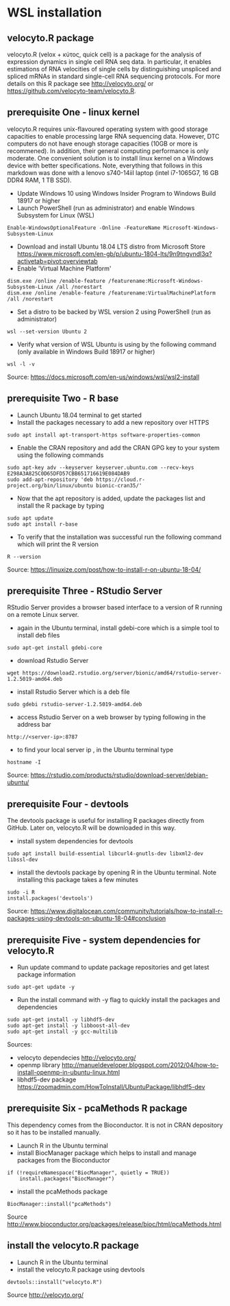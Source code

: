 # WSL installation

## velocyto.R package

velocyto.R (velox + κύτος, quick cell) is a package for the analysis of expression dynamics in single cell RNA seq data. In particular, it enables estimations of RNA velocities of single cells by distinguishing unspliced and spliced mRNAs in standard single-cell RNA sequencing protocols. For more details on this R package see <http://velocyto.org/> or <https://github.com/velocyto-team/velocyto.R>.

## prerequisite One - linux kernel 

velocyto.R requires unix-flavoured operating system with good storage capacities to enable processing large RNA sequencing data. However, DTC computers do not have enough storage capacities (10GB or more is recommened). In addition, their general computing performance is only moderate. One convenient solution is to install linux kernel on a Windows device with better specifications. Note, everything that follows in this markdown was done with a lenovo s740-14iil laptop (intel i7-1065G7, 16 GB DDR4 RAM, 1 TB SSD).

- Update Windows 10 using Windows Insider Program to Windows Build 18917 or higher
- Launch PowerShell (run as administrator) and enable Windows Subsystem for Linux (WSL)
```{bash, eval = FALSE}
Enable-WindowsOptionalFeature -Online -FeatureName Microsoft-Windows-Subsystem-Linux 
```
- Download and install Ubuntu 18.04 LTS distro from Microsoft Store <https://www.microsoft.com/en-gb/p/ubuntu-1804-lts/9n9tngvndl3q?activetab=pivot:overviewtab>
- Enable 'Virtual Machine Platform'
```{bash, eval = FALSE}
dism.exe /online /enable-feature /featurename:Microsoft-Windows-Subsystem-Linux /all /norestart
dism.exe /online /enable-feature /featurename:VirtualMachinePlatform /all /norestart
```
- Set a distro to be backed by WSL version 2 using PowerShell (run as administrator)
```{bash, eval = FALSE}
wsl --set-version Ubuntu 2
```
- Verify what version of WSL Ubuntu is using by the following command (only available in Windows Build 18917 or higher)
```{bash, eval = FALSE}
wsl -l -v
```

Source: <https://docs.microsoft.com/en-us/windows/wsl/wsl2-install> 

## prerequisite Two - R base
- Launch Ubuntu 18.04 terminal to get started 
- Install the packages necessary to add a new repository over HTTPS
```{bash, eval = FALSE}
sudo apt install apt-transport-https software-properties-common
```
- Enable the CRAN repository and add the CRAN GPG key to your system using the following commands
```{bash, eval = FALSE}
sudo apt-key adv --keyserver keyserver.ubuntu.com --recv-keys E298A3A825C0D65DFD57CBB651716619E084DAB9
sudo add-apt-repository 'deb https://cloud.r-project.org/bin/linux/ubuntu bionic-cran35/'
```
- Now that the apt repository is added, update the packages list and install the R package by typing
```{bash, eval = FALSE}
sudo apt update
sudo apt install r-base
```
- To verify that the installation was successful run the following command which will print the R version
```{bash, eval = FALSE}
R --version
```

Source: <https://linuxize.com/post/how-to-install-r-on-ubuntu-18-04/>

## prerequisite Three - RStudio Server

RStudio Server provides a browser based interface to a version of R running on a remote Linux server.

- again in the Ubuntu terminal, install gdebi-core which is a simple tool to install deb files
```{bash, eval = FALSE}
sudo apt-get install gdebi-core
```
- download Rstudio Server
```{bash, eval = FALSE}
wget https://download2.rstudio.org/server/bionic/amd64/rstudio-server-1.2.5019-amd64.deb
```
- install Rstudio Server which is a deb file
```{bash, eval = FALSE}
sudo gdebi rstudio-server-1.2.5019-amd64.deb
```
- access Rstudio Server on a web browser by typing following in the address bar
```{bash, eval = FALSE}
http://<server-ip>:8787
```
- to find your local server ip <server-ip> , in the Ubuntu terminal type
```{bash, eval = FALSE}
hostname -I
```

Source: <https://rstudio.com/products/rstudio/download-server/debian-ubuntu/>

## prerequisite Four - devtools
The devtools package is useful for installing R packages directly from GitHub. Later on, velocyto.R will be downloaded in this way.

- install system dependencies for devtools
```{bash, eval = FALSE}
sudo apt install build-essential libcurl4-gnutls-dev libxml2-dev libssl-dev
```
- install the devtools package by opening R in the Ubuntu terminal. Note installing this package takes a few minutes
```{bash, eval = FALSE}
sudo -i R
install.packages('devtools')
```

Source: <https://www.digitalocean.com/community/tutorials/how-to-install-r-packages-using-devtools-on-ubuntu-18-04#conclusion>

## prerequisite Five - system dependencies for velocyto.R  
- Run update command to update package repositories and get latest package information
```{bash, eval = FALSE}
sudo apt-get update -y
```
- Run the install command with -y flag to quickly install the packages and dependencies
```{bash, eval = FALSE}
sudo apt-get install -y libhdf5-dev
sudo apt-get install -y libboost-all-dev
sudo apt-get install -y gcc-multilib
```
Sources:

- velocyto dependecies  <http://velocyto.org/>
- openmp library <http://manueldeveloper.blogspot.com/2012/04/how-to-install-openmp-in-ubuntu-linux.html>
- libhdf5-dev package <https://zoomadmin.com/HowToInstall/UbuntuPackage/libhdf5-dev>

## prerequisite Six - pcaMethods R package
This dependency comes from the Bioconductor. It is not in CRAN depository so it has to be installed manually.
- Launch R in the Ubuntu terminal
- install BiocManager package which helps to install and manage packages from the Bioconductor 
```{r, eval = FALSE}
if (!requireNamespace("BiocManager", quietly = TRUE))
    install.packages("BiocManager")
```
- install the pcaMethods package
```{r, eval = FALSE}
BiocManager::install("pcaMethods")
```

Source <http://www.bioconductor.org/packages/release/bioc/html/pcaMethods.html>

## install the velocyto.R package
- Launch R in the Ubuntu terminal
- install the velocyto.R package using devtools
```{r, eval = FALSE}
devtools::install("velocyto.R")
```

Source <http://velocyto.org/>